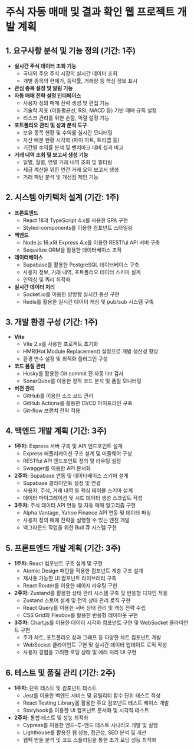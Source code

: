 # 주식 자동 매매 및 결과 확인 웹 프로젝트 개발 계획

## 1. 요구사항 분석 및 기능 정의 (기간: 1주)
- **실시간 주식 데이터 조회 기능**
  - 국내외 주요 주식 시장의 실시간 데이터 조회
  - 개별 종목의 현재가, 등락률, 거래량 등 핵심 정보 표시
- **관심 종목 설정 및 알림 기능**
- **자동 매매 전략 설정 인터페이스**
  - 사용자 정의 매매 전략 생성 및 편집 기능
  - 기술적 지표 (이동평균선, RSI, MACD 등) 기반 매매 규칙 설정
  - 리스크 관리를 위한 손절, 익절 설정 기능
- **포트폴리오 관리 및 성과 분석 도구**
  - 보유 종목 현황 및 수익률 실시간 모니터링
  - 자산 배분 현황 시각화 (파이 차트, 트리맵 등)
  - 기간별 수익률 분석 및 벤치마크 대비 성과 비교
- **거래 내역 조회 및 보고서 생성 기능**
  - 일별, 월별, 연별 거래 내역 조회 및 필터링
  - 세금 계산을 위한 연간 거래 요약 보고서 생성
  - 거래 패턴 분석 및 개선점 제안 기능

## 2. 시스템 아키텍처 설계 (기간: 1주)
- **프론트엔드**
  - React 18과 TypeScript 4.x를 사용한 SPA 구현
  - Styled-components를 이용한 컴포넌트 스타일링
- **백엔드**
  - Node.js 16.x와 Express 4.x를 이용한 RESTful API 서버 구축
  - Sequelize ORM을 활용한 데이터베이스 조작
- **데이터베이스**
  - Supabase를 활용한 PostgreSQL 데이터베이스 구축
  - 사용자 정보, 거래 내역, 포트폴리오 데이터 스키마 설계
  - 인덱싱 및 쿼리 최적화
- **실시간 데이터 처리**
  - Socket.io를 이용한 양방향 실시간 통신 구현
  - Redis를 활용한 실시간 데이터 캐싱 및 pub/sub 시스템 구축

## 3. 개발 환경 구성 (기간: 1주)
- **Vite**
  - Vite 2.x를 사용한 프로젝트 초기화
  - HMR(Hot Module Replacement) 설정으로 개발 생산성 향상
  - 환경 변수 설정 및 최적화 플러그인 구성
- **코드 품질 관리**
  - Husky를 활용한 Git commit 전 자동 lint 검사
  - SonarQube를 이용한 정적 코드 분석 및 품질 모니터링
- **버전 관리**
  - GitHub를 이용한 소스 코드 관리
  - GitHub Actions를 활용한 CI/CD 파이프라인 구축
  - Git-flow 브랜치 전략 적용

## 4. 백엔드 개발 계획 (기간: 3주)
- **1주차:** Express 서버 구축 및 API 엔드포인트 설계
  - Express 애플리케이션 구조 설계 및 미들웨어 구성
  - RESTful API 엔드포인트 정의 및 라우팅 설정
  - Swagger를 이용한 API 문서화
- **2주차:** Supabase 연동 및 데이터베이스 스키마 설계
  - Supabase 클라이언트 설정 및 연결
  - 사용자, 주식, 거래 내역 등 핵심 테이블 스키마 설계
  - 데이터 마이그레이션 및 시드 데이터 생성 스크립트 작성
- **3주차:** 주식 데이터 API 연동 및 자동 매매 알고리즘 구현
  - Alpha Vantage, Yahoo Finance API 연동 및 데이터 파싱
  - 사용자 정의 매매 전략을 실행할 수 있는 엔진 개발
  - 백그라운드 작업을 위한 Bull 큐 시스템 구현

## 5. 프론트엔드 개발 계획 (기간: 3주)
- **1주차:** React 컴포넌트 구조 설계 및 구현
  - Atomic Design 패턴을 적용한 컴포넌트 계층 구조 설계
  - 재사용 가능한 UI 컴포넌트 라이브러리 구축
  - React Router를 이용한 페이지 라우팅 구현
- **2주차:** Zustand를 활용한 상태 관리 시스템 구축 및 반응형 디자인 적용
  - Zustand 스토어 설계 및 전역 상태 관리 로직 구현
  - React Query를 이용한 서버 상태 관리 및 캐싱 전략 수립
  - CSS Grid와 Flexbox를 활용한 반응형 레이아웃 구현
- **3주차:** Chart.js를 이용한 데이터 시각화 컴포넌트 구현 및 WebSocket 클라이언트 구현
  - 주가 차트, 포트폴리오 성과 그래프 등 다양한 차트 컴포넌트 개발
  - WebSocket 클라이언트 구현 및 실시간 데이터 업데이트 로직 작성
  - 사용자 경험을 고려한 로딩 상태 및 에러 처리 UI 구현

## 6. 테스트 및 품질 관리 (기간: 2주)
- **1주차:** 단위 테스트 및 컴포넌트 테스트
  - Jest를 이용한 백엔드 서비스 및 유틸리티 함수 단위 테스트 작성
  - React Testing Library를 활용한 주요 컴포넌트 테스트 케이스 개발
  - Storybook을 이용한 UI 컴포넌트 문서화 및 시각적 테스트
- **2주차:** 통합 테스트 및 성능 최적화
  - Cypress를 이용한 엔드-투-엔드 테스트 시나리오 개발 및 실행
  - Lighthouse를 활용한 웹 성능, 접근성, SEO 분석 및 개선
  - 웹팩 번들 분석 및 코드 스플리팅을 통한 초기 로딩 성능 최적화 
